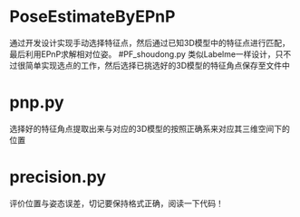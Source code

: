 # PoseEstimateByEPnP
通过开发设计实现手动选择特征点，然后通过已知3D模型中的特征点进行匹配，最后利用EPnP求解相对位姿。
#PF_shoudong.py
类似Labelme一样设计，只不过很简单实现选点的工作，然后选择已挑选好的3D模型的特征角点保存至文件中
# pnp.py
选择好的特征角点提取出来与对应的3D模型的按照正确系来对应其三维空间下的位置
# precision.py
评价位置与姿态误差，切记要保持格式正确，阅读一下代码！
